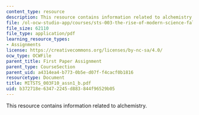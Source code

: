 ```yaml
---
content_type: resource
description: This resource contains information related to alchemistry.
file: /ol-ocw-studio-app/courses/sts-003-the-rise-of-modern-science-fall-2010/b372718e63472245d883844f96529b05_MITSTS_003F10_assn1_b.pdf
file_size: 62110
file_type: application/pdf
learning_resource_types:
- Assignments
license: https://creativecommons.org/licenses/by-nc-sa/4.0/
ocw_type: OCWFile
parent_title: First Paper Assignment
parent_type: CourseSection
parent_uid: a4314ea4-b773-0b5e-d07f-f4cacf0b1816
resourcetype: Document
title: MITSTS_003F10_assn1_b.pdf
uid: b372718e-6347-2245-d883-844f96529b05
---
```

This resource contains information related to alchemistry.